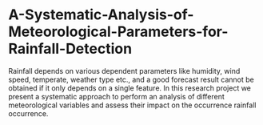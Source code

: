 # A-Systematic-Analysis-of-Meteorological-Parameters-for-Rainfall-Detection

Rainfall depends on various dependent parameters like humidity, wind speed, temperate, weather type etc., and a good forecast result cannot be obtained if it only depends on a single feature. In this research project we present a systematic approach to perform an analysis of different meteorological variables and assess their impact on the occurrence rainfall occurrence. 
